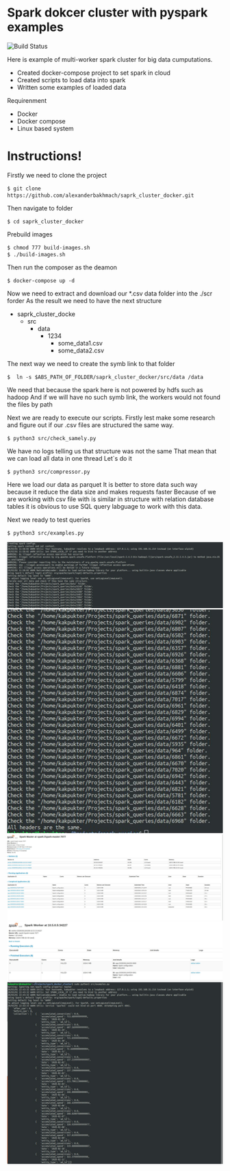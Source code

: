 # Spark dokcer cluster with pyspark examples
![Build Status](https://travis-ci.org/joemccann/dillinger.svg)

Here is example of multi-worker spark cluster for big data cumputations.

  - Created docker-compose project to set spark in cloud
  - Created scripts to load data into spark
  - Written some examples of loaded data

Requirenment
  - Docker 
  - Docker compose
  - Linux based system

# Instructions!
 Firstly we need to clone the project
 ```
 $ git clone https://github.com/alexanderbakhmach/saprk_cluster_docker.git
 ```
 
 Then navigate to folder
 
 ```
 $ cd saprk_cluster_docker
 ```
 
 Prebuild images
 ```
 $ chmod 777 build-images.sh
 $ ./build-images.sh
 ```
 
 Then run the composer as the deamon
 ```
 $ docker-compose up -d
 ```
  Now we need to extract and download our *.csv data folder into the ./scr forder
  As the result we need to have the next structure
  - saprk_cluster_docke
       - src
            - data
                - 1234
                    - some_data1.csv   
                    - some_data2.csv

The next way we need to create the symb link to that folder
```
$  ln -s $ABS_PATH_OF_FOLDER/saprk_cluster_docker/src/data /data
```
We need that because the spark here is not powered by hdfs such as hadoop
And if we will have no such symb link, the workers would not found the files by path

Next we are ready to execute our scripts.
Firstly lest make some research and figure out if our .csv files are structured the same way.
```
$ python3 src/check_samely.py
```
We have no logs telling us that structure was not the same
That mean that we can load all data in one thread
Let`s do it
```
$ python3 src/compressor.py
```
 Here we load our data as parquet
 It is better to store data such way because it reduce the data size and makes requests faster
 Because of we are working with csv file with is similar in structure with relation database tables
 it is obvious to use SQL query labguage to work with this data.
 
Next we ready to test queries
```
$ python3 src/examples.py
```
![Image1](im1.jpeg)
![Image2](im2.jpeg)
![Image3](im3.jpeg)
![Image4](im4.jpeg)
![Image5](im5.jpeg)

